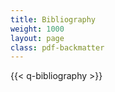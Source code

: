 ```yaml
---
title: Bibliography
weight: 1000
layout: page
class: pdf-backmatter
---
```


{{< q-bibliography >}}
